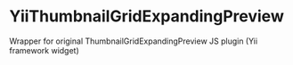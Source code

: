 YiiThumbnailGridExpandingPreview
================================

Wrapper for original ThumbnailGridExpandingPreview JS plugin (Yii framework widget)
